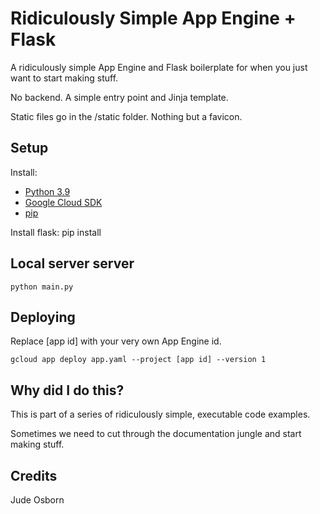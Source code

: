 # Ridiculously Simple App Engine + Flask

A ridiculously simple App Engine and Flask boilerplate for when you just want to start making stuff.

No backend. A simple entry point and Jinja template.

Static files go in the /static folder. Nothing but a favicon.

## Setup

Install:
 * [Python 3.9](https://www.python.org/downloads)
 * [Google Cloud SDK](https://cloud.google.com/sdk/docs/install)
 * [pip](https://pip.pypa.io/en/stable/installing)

Install flask:
 	pip install

## Local server server

	python main.py

## Deploying

Replace [app id] with your very own App Engine id.

	gcloud app deploy app.yaml --project [app id] --version 1

## Why did I do this?

This is part of a series of ridiculously simple, executable code examples. 

Sometimes we need to cut through the documentation jungle and start making stuff.

## Credits

Jude Osborn
